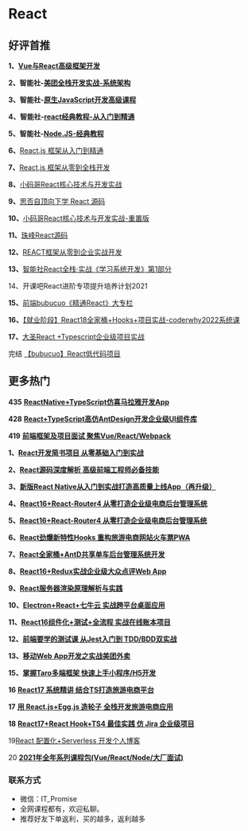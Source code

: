 # React

## **好评首推**

**1、**[**Vue与React高级框架开发**](https://class.imooc.com/sc/?plan_id=59)

**2、智能社-**[**美团全栈开发实战-系统架构**](https://ke.qq.com/course/443389)

**3、智能社-**[**原生JavaScript开发高级课程**](https://ke.qq.com/course/431292)

**4、智能社-**[**react经典教程-从入门到精通**](https://ke.qq.com/course/386006)

**5、智能社-**[**Node.JS-经典教程**](https://ke.qq.com/course/package/16855)

**6、**[React.js 框架从入门到精通](https://coding.imooc.com/learningpath/route?pathId=3)

**7、**[React.js 框架从零到全栈开发](https://coding.imooc.com/learningpath/route?pathId=15)

**8、**[小码哥React核心技术与开发实战](https://ke.qq.com/course/2555753)

**9、**[思否自顶向下学 React 源码](https://ke.sifou.com/course/1650000023864436)

**10、**[小码哥React核心技术与开发实战-重置版](https://ke.qq.com/course/2555753)

**11、**[珠峰React源码](http://www.javascriptpeixun.cn/course/1723)

**12、**[REACT框架从零到企业实战开发](http://www.javascriptpeixun.cn/goods/show/99)

**13、**[智能社React全栈·实战《学习系统开发》第1部分](https://ke.qq.com/course/3294414)

14、开课吧React进阶专项提升培养计划2021

**15、**[前端bubucuo《精通React》大专栏](https://appuwwsm6cl6690.pc.xiaoe-tech.com/detail/p_62b2ce2ee4b0ba331dcb87c1/8)

**16、**[【就业阶段】React18全家桶+Hooks+项目实战-coderwhy2022系统课](https://ke.qq.com/course/5348785#term_id=105528541)

**17、**[大圣React +Typescript企业级项目实战](https://appx496fyc38425.h5.xiaoeknow.com/v1/goods/goods_detail/p_620608f0e4b066e9608455cf?type=3)

完结 [【bubucuo】React低代码项目](https://appuwwsm6cl6690.h5.xiaoeknow.com/v1/goods/goods_detail/p_62b2a825e4b06accb0709923?type=3)

## **更多热门**

**435** [**ReactNative+TypeScript仿喜马拉雅开发App**](https://coding.imooc.com/class/435.html)

**428** [**React+TypeScript高仿AntDesign开发企业级UI组件库**](https://coding.imooc.com/class/chapter/428.html#Anchor)

**419** [**前端框架及项目面试 聚焦Vue/React/Webpack**](https://coding.imooc.com/class/419.html)

**1、**[**React开发简书项目 从零基础入门到实战**](https://coding.imooc.com/class/229.html)

**2、**[**React源码深度解析 高级前端工程师必备技能**](https://coding.imooc.com/class/309.html)

**3、**[**新版React Native从入门到实战打造高质量上线App（再升级）**](https://coding.imooc.com/class/304.html)

**4、**[**React16+React-Router4 从零打造企业级电商后台管理系统**](https://coding.imooc.com/class/179.html)

**5、**[**React16+React-Router4 从零打造企业级电商后台管理系统**](https://coding.imooc.com/class/179.html)

**6、**[**React劲爆新特性Hooks 重构旅游电商网站火车票PWA**](https://coding.imooc.com/class/348.html)

**7、**[**React全家桶+AntD共享单车后台管理系统开发**](https://coding.imooc.com/class/236.html)

**8、**[**React16+Redux实战企业级大众点评Web App**](https://coding.imooc.com/class/313.html)

**9、**[**React服务器渲染原理解析与实践**](https://coding.imooc.com/class/276.html)

**10、**[**Electron+React+七牛云 实战跨平台桌面应用**](https://coding.imooc.com/class/384.html)

**11、**[**React16组件化+测试+全流程 实战在线账本项目**](https://coding.imooc.com/class/302.html)

**12、**[**前端要学的测试课 从Jest入门到 TDD/BDD双实战**](https://coding.imooc.com/class/372.html)

**13、**[**移动Web App开发之实战美团外卖**](https://coding.imooc.com/class/272.html)

**15、**[**掌握Taro多端框架 快速上手小程序/H5开发**](https://coding.imooc.com/class/306.html)

**16** [**React17 系统精讲 结合TS打造旅游电商平台**](https://coding.imooc.com/class/475.html)

**17** [**用 React.js+Egg.js 造轮子 全栈开发旅游电商应用**](https://coding.imooc.com/class/452.html)

**18** [**React17+React Hook+TS4 最佳实践 仿 Jira 企业级项目**](https://coding.imooc.com/class/482.html)

19[React 配置化+Serverless 开发个人博客](https://coding.imooc.com/class/543.html)

20 [**2021年全年系列课程包(Vue/React/Node/大厂面试)**](https://ke.qq.com/course/package/32288)

### 联系方式

-  微信：IT_Promise
-  全网课程都有，欢迎私聊。
-  推荐好友下单返利，买的越多，返利越多